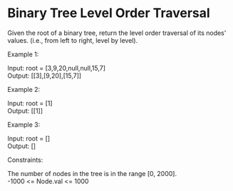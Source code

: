# Binary Tree Level Order Traversal

Given the root of a binary tree, return the level order traversal of its nodes' values. (i.e., from left to right, level by level).

Example 1:

Input: root = [3,9,20,null,null,15,7]\
Output: [[3],[9,20],[15,7]]

Example 2:

Input: root = [1]\
Output: [[1]]

Example 3:

Input: root = []\
Output: []

Constraints:

The number of nodes in the tree is in the range [0, 2000].\
-1000 <= Node.val <= 1000